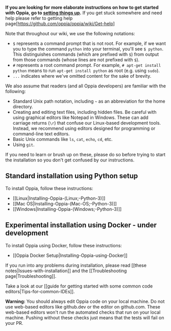 __If you are looking for more elaborate instructions on how to get started with Oppia, go to [setting things up](https://github.com/oppia/oppia/wiki/Contributing-code-to-Oppia#setting-things-up).__
If you get stuck somewhere and need help please refer to getting help page[https://github.com/oppia/oppia/wiki/Get-help]

Note that throughout our wiki, we use the following notations:

* `$` represents a command prompt that is not root. For example, if we want you to type the command `python` into your terminal, you'll see `$ python`. This distinguishes commands (which are prefixed with `$`) from output from those commands (whose lines are not prefixed with `$`).
* `#` represents a root command prompt. For example, `# apt-get install python` means to run `apt-get install python` as root (e.g. using `sudo`).
* `...` indicates where we've omitted content for the sake of brevity.

We also assume that readers (and all Oppia developers) are familiar with the
following:

* Standard Unix path notation, including `~` as an abbreviation for the home directory.
* Creating and editing text files, including hidden files. Be careful with using graphical editors like Notepad in Windows. These can add carriage returns (`\r`) that confuse our Linux-based development tools. Instead, we recommend using editors designed for programming or command-line text editors.
* Basic Unix commands like `ls`, `cat`, `echo`, `cd`, etc.
* Using `git`.

If you need to learn or brush up on these, please do so before trying to start the installation so you don't get confused by our instructions.

## Standard installation using Python setup
To install Oppia, follow these instructions:

* [[Linux|Installing-Oppia-(Linux;-Python-3)]]
* [[Mac OS|Installing-Oppia-(Mac-OS;-Python-3)]]
* [[Windows|Installing-Oppia-(Windows;-Python-3)]]

## Experimental installation using Docker - under development
To install Oppia using Docker, follow these instructions:
* [[Oppia Docker Setup|Installing-Oppia-using-Docker]]

If you run into any problems during installation, please read [[these notes|Issues-with-installation]] and the [[Troubleshooting page|Troubleshooting]].

Take a look at our [[guide for getting started with some common code editors|Tips-for-common-IDEs]].

**Warning:** You should always edit Oppia code on your local machine. Do not use web-based editors like github.dev or the editor on github.com. These web-based editors won't run the automated checks that run on your local machine. Pushing without these checks just means that the tests will fail on your PR.
